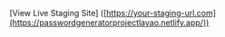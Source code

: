 [View Live Staging Site]
([https://your-staging-url.com](https://passwordgeneratorprojectlayao.netlify.app/))
